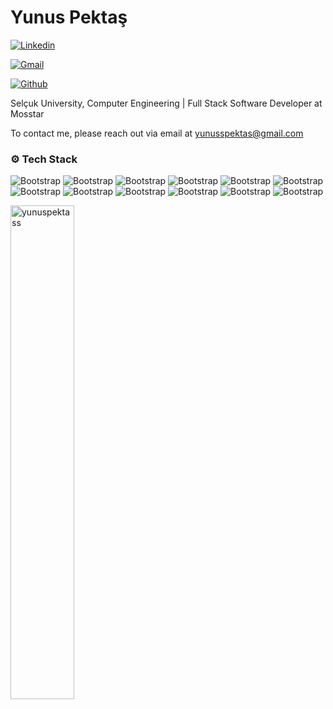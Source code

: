 # Yunus Pektaş



[![Linkedin](https://img.shields.io/badge/-LinkedIn-blue?style=flat&logo=Linkedin&logoColor=white)](https://www.linkedin.com/in/yunuspektass/)

[![Gmail](https://img.shields.io/badge/-Gmail-c14438?style=flat&logo=Gmail&logoColor=white)](mailto:yunusspektas@gmail.com)

[![Github](https://img.shields.io/github/followers/yunuspektass?label=Follow&style=social)](https://github.com/yunuspektass)

Selçuk University, Computer Engineering | Full Stack Software Developer at Mosstar

To contact me, please reach out via email at yunusspektas@gmail.com




### ⚙️ Tech Stack

![Bootstrap](https://img.shields.io/badge/-.NET%20Core-05122A?style=flat-square&logo=.NET-Core&color=353535) ![Bootstrap](https://img.shields.io/badge/-.NET-05122A?style=flat-square&logo=.NET&color=353535) ![Bootstrap](https://img.shields.io/badge/-ASP.NET-05122A?style=flat-square&logo=ASP.NET&color=353535) ![Bootstrap](https://img.shields.io/badge/-C%23-05122A?style=flat-square&logo=C#&color=353535) ![Bootstrap](https://img.shields.io/badge/-Vue.js-05122A?style=flat-square&logo=Vue.js&color=353535) ![Bootstrap](https://img.shields.io/badge/-Nuxt.js-05122A?style=flat-square&logo=Nuxt.js&color=353535) ![Bootstrap](https://img.shields.io/badge/-REST%20APIs-05122A?style=flat-square&logo=REST-APIs&color=353535) ![Bootstrap](https://img.shields.io/badge/-PostgreSQL-05122A?style=flat-square&logo=PostgreSQL&color=353535) ![Bootstrap](https://img.shields.io/badge/-Microsoft%20SQL%20Server-05122A?style=flat-square&logo=Microsoft-SQL-Server&color=353535) ![Bootstrap](https://img.shields.io/badge/-SQL-05122A?style=flat-square&logo=SQL&color=353535) ![Bootstrap](https://img.shields.io/badge/-JavaScript-05122A?style=flat-square&logo=JavaScript&color=353535) ![Bootstrap](https://img.shields.io/badge/-Java-05122A?style=flat-square&logo=Java&color=353535)

<div>
  <img width="45%" align="left" src="https://github-readme-stats.vercel.app/api/top-langs?username=yunuspektass&show_icons=true&locale=en&layout=compact" alt="yunuspektass" />
</div>
